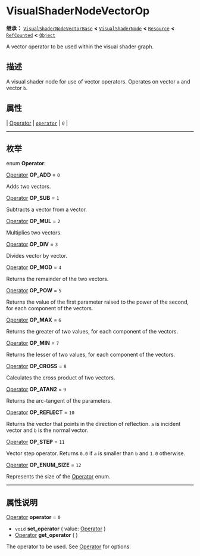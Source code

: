 <!-- ⚠ 请勿编辑本文件 ⚠ -->
<!-- 本文档使用脚本从 WeDot 引擎源码仓库生成。 -->
<!-- 生成脚本：https://github.com/WeDot-Engine/WeDot/tree/4.3/doc/tools/make_md.py； -->
<!-- 原文件：https://github.com/WeDot-Engine/WeDot/tree/4.3/doc/classes/VisualShaderNodeVectorOp.xml。 -->

<div id="_class_visualshadernodevectorop"></div>

# VisualShaderNodeVectorOp

**继承：** [`VisualShaderNodeVectorBase`](class_visualshadernodevectorbase.md) **<** [`VisualShaderNode`](class_visualshadernode.md) **<** [`Resource`](class_resource.md) **<** [`RefCounted`](class_refcounted.md) **<** [`Object`](class_object.md)

A vector operator to be used within the visual shader graph.

## 描述

A visual shader node for use of vector operators. Operates on vector `a` and vector `b`.

## 属性

| [Operator](#enum_visualshadernodevectorop_operator) | [`operator`](#class_visualshadernodevectorop_property_operator) | ``0`` |

<!-- rst-class:: classref-section-separator -->

---

## 枚举

<div id="_class_enum_visualshadernodevectorop_operator"></div>

enum **Operator**: <div id="enum_visualshadernodevectorop_operator"></div>

<div id="_class_visualshadernodevectorop_constant_op_add"></div>

[Operator](#enum_visualshadernodevectorop_operator) **OP_ADD** = ``0``

Adds two vectors.

<div id="_class_visualshadernodevectorop_constant_op_sub"></div>

[Operator](#enum_visualshadernodevectorop_operator) **OP_SUB** = ``1``

Subtracts a vector from a vector.

<div id="_class_visualshadernodevectorop_constant_op_mul"></div>

[Operator](#enum_visualshadernodevectorop_operator) **OP_MUL** = ``2``

Multiplies two vectors.

<div id="_class_visualshadernodevectorop_constant_op_div"></div>

[Operator](#enum_visualshadernodevectorop_operator) **OP_DIV** = ``3``

Divides vector by vector.

<div id="_class_visualshadernodevectorop_constant_op_mod"></div>

[Operator](#enum_visualshadernodevectorop_operator) **OP_MOD** = ``4``

Returns the remainder of the two vectors.

<div id="_class_visualshadernodevectorop_constant_op_pow"></div>

[Operator](#enum_visualshadernodevectorop_operator) **OP_POW** = ``5``

Returns the value of the first parameter raised to the power of the second, for each component of the vectors.

<div id="_class_visualshadernodevectorop_constant_op_max"></div>

[Operator](#enum_visualshadernodevectorop_operator) **OP_MAX** = ``6``

Returns the greater of two values, for each component of the vectors.

<div id="_class_visualshadernodevectorop_constant_op_min"></div>

[Operator](#enum_visualshadernodevectorop_operator) **OP_MIN** = ``7``

Returns the lesser of two values, for each component of the vectors.

<div id="_class_visualshadernodevectorop_constant_op_cross"></div>

[Operator](#enum_visualshadernodevectorop_operator) **OP_CROSS** = ``8``

Calculates the cross product of two vectors.

<div id="_class_visualshadernodevectorop_constant_op_atan2"></div>

[Operator](#enum_visualshadernodevectorop_operator) **OP_ATAN2** = ``9``

Returns the arc-tangent of the parameters.

<div id="_class_visualshadernodevectorop_constant_op_reflect"></div>

[Operator](#enum_visualshadernodevectorop_operator) **OP_REFLECT** = ``10``

Returns the vector that points in the direction of reflection. `a` is incident vector and `b` is the normal vector.

<div id="_class_visualshadernodevectorop_constant_op_step"></div>

[Operator](#enum_visualshadernodevectorop_operator) **OP_STEP** = ``11``

Vector step operator. Returns `0.0` if `a` is smaller than `b` and `1.0` otherwise.

<div id="_class_visualshadernodevectorop_constant_op_enum_size"></div>

[Operator](#enum_visualshadernodevectorop_operator) **OP_ENUM_SIZE** = ``12``

Represents the size of the [Operator](#enum_visualshadernodevectorop_operator) enum.

<!-- rst-class:: classref-section-separator -->

---

## 属性说明

<div id="_class_visualshadernodevectorop_property_operator"></div>

[Operator](#enum_visualshadernodevectorop_operator) **operator** = ``0`` <div id="class_visualshadernodevectorop_property_operator"></div>

- `void` **set_operator** ( value: [Operator](#enum_visualshadernodevectorop_operator) )
- [Operator](#enum_visualshadernodevectorop_operator) **get_operator** ( )

The operator to be used. See [Operator](#enum_visualshadernodevectorop_operator) for options.

[^virtual]: 本方法通常需要用户覆盖才能生效。
[^const]: 本方法无副作用，不会修改该实例的任何成员变量。
[^vararg]: 本方法除了能接受在此处描述的参数外，还能够继续接受任意数量的参数。
[^constructor]: 本方法用于构造某个类型。
[^static]: 调用本方法无需实例，可直接使用类名进行调用。
[^operator]: 本方法描述的是使用本类型作为左操作数的有效运算符。
[^bitfield]: 这个值是由下列位标志构成位掩码的整数。
[^void]: 无返回值。
